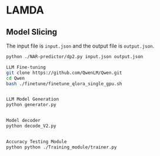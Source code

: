 # LAMDA

## Model Slicing
The input file is `input.json` and the output file is `output.json`.

```bash
python ./NAR-predictor/dp2.py input.json output.json

LLM Fine-tuning
git clone https://github.com/QwenLM/Qwen.git
cd Qwen
bash ./finetune/finetune_qlora_single_gpu.sh


LLM Model Generation
python generator.py


Model decoder
python decode_V2.py


Accuracy Testing Module
python python ./Training_module/trainer.py



